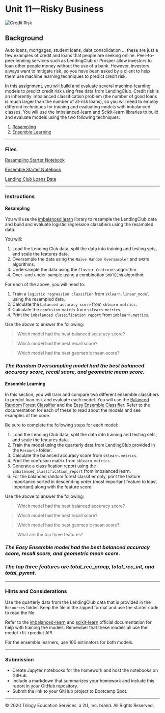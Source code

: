 # Unit 11—Risky Business

![Credit Risk](Images/credit-risk.jpg)

## Background

Auto loans, mortgages, student loans, debt consolidation ... these are just a few examples of credit and loans that people are seeking online. Peer-to-peer lending services such as LendingClub or Prosper allow investors to loan other people money without the use of a bank. However, investors always want to mitigate risk, so you have been asked by a client to help them use machine learning techniques to predict credit risk.

In this assignment, you will build and evaluate several machine-learning models to predict credit risk using free data from LendingClub. Credit risk is an inherently imbalanced classification problem (the number of good loans is much larger than the number of at-risk loans), so you will need to employ different techniques for training and evaluating models with imbalanced classes. You will use the imbalanced-learn and Scikit-learn libraries to build and evaluate models using the two following techniques:

1. [Resampling](#Resampling)
2. [Ensemble Learning](#Ensemble-Learning)

---

### Files

[Resampling Starter Notebook](Starter_Code/credit_risk_resampling.ipynb)

[Ensemble Starter Notebook](Starter_Code/credit_risk_ensemble.ipynb)

[Lending Club Loans Data](Instructions/Resources/LoanStats_2019Q1.csv.zip)

---

### Instructions

#### Resampling

You will use the [imbalanced learn](https://imbalanced-learn.readthedocs.io) library to resample the LendingClub data and build and evaluate logistic regression classifiers using the resampled data.

You will:

1. Load the Lending Club data, split the data into training and testing sets, and scale the features data.
2. Oversample the data using the `Naive Random Oversampler` and `SMOTE` algorithms.
3. Undersample the data using the `Cluster Centroids` algorithm.
4. Over- and under-sample using a combination `SMOTEENN` algorithm.

For each of the above, you will need to:

1. Train a `logistic regression classifier` from `sklearn.linear_model` using the resampled data.
2. Calculate the `balanced accuracy score` from `sklearn.metrics`.
3. Calculate the `confusion matrix` from `sklearn.metrics`.
4. Print the `imbalanced classification report` from `imblearn.metrics`.

Use the above to answer the following:

> Which model had the best balanced accuracy score?

> Which model had the best recall score?

> Which model had the best geometric mean score?

### _The Random Oversampling model had the best balanced accuracy score, recall score, and geometric mean score._



#### Ensemble Learning

In this section, you will train and compare two different ensemble classifiers to predict loan risk and evaluate each model. You will use the [Balanced Random Forest Classifier](https://imbalanced-learn.readthedocs.io/en/stable/generated/imblearn.ensemble.BalancedRandomForestClassifier.html#imblearn-ensemble-balancedrandomforestclassifier) and the [Easy Ensemble Classifier](https://imbalanced-learn.readthedocs.io/en/stable/generated/imblearn.ensemble.EasyEnsembleClassifier.html#imblearn-ensemble-easyensembleclassifier). Refer to the documentation for each of these to read about the models and see examples of the code.

Be sure to complete the following steps for each model:

1. Load the Lending Club data, split the data into training and testing sets, and scale the features data.
2. Train the model using the quarterly data from LendingClub provided in the `Resource` folder.
3. Calculate the balanced accuracy score from `sklearn.metrics`.
4. Print the confusion matrix from `sklearn.metrics`.
5. Generate a classification report using the `imbalanced_classification_report` from imbalanced learn.
6. For the balanced random forest classifier only, print the feature importance sorted in descending order (most important feature to least important) along with the feature score.

Use the above to answer the following:

> Which model had the best balanced accuracy score?

> Which model had the best recall score?

> Which model had the best geometric mean score?

> What are the top three features?
### _The Easy Ensemble model had the best balanced accuracy score, recall score, and geometric mean score._
### _The top three features are total_rec_prncp, total_rec_int, and total_pymnt._
---

### Hints and Considerations

Use the quarterly data from the LendingClub data that is provided in the `Resources` folder. Keep the file in the zipped format and use the starter code to read the file.

Refer to the [imbalanced-learn](https://imbalanced-learn.readthedocs.io/en/stable/) and [scikit-learn](https://scikit-learn.org/stable/) official documentation for help with training the models. Remember that these models all use the model->fit->predict API.

For the ensemble learners, use 100 estimators for both models.

---

### Submission

* Create Jupyter notebooks for the homework and host the notebooks on GitHub.
* Include a markdown that summarizes your homework and include this report in your GitHub repository.
* Submit the link to your GitHub project to Bootcamp Spot.

---

© 2020 Trilogy Education Services, a 2U, Inc. brand. All Rights Reserved.
